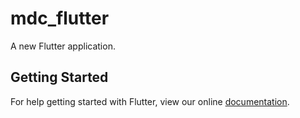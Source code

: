 # mdc_flutter

A new Flutter application.

## Getting Started

For help getting started with Flutter, view our online
[documentation](https://flutter.io/).
